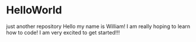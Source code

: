 # HelloWorld
just another repository
Hello my name is William! I am really hoping to learn how to code! I am very excited to get started!!!
